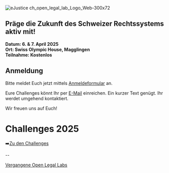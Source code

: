 ![eJustice ch_open_legal_lab_Logo_Web-300x72](https://github.com/user-attachments/assets/cb1db30b-aee4-44ad-b730-4a8d66dacf79)

## Präge die Zukunft des Schweizer Rechtssystems aktiv mit!
**Datum: 6. & 7. April 2025 \
Ort: Swiss Olympic House, Magglingen \
Teilnahme: Kostenlos**

## Anmeldung

Bitte meldet Euch jetzt mittels [Anmeldeformular](https://ejustice.ch/open-legal-lab/#OLL2025) an.
<!--
>[!IMPORTANT]
>Begrenzte Teilnehmerzahl!
>Die Anmeldungen werden nach Eingangsdatum berücksichtigt. Sollte Eure Anmeldung auf der Warteliste landen, werdet Ihr darüber informiert.
-->
Eure Challenges könnt Ihr per [E-Mail](mailto://info@ejustice.ch?subject=OLL2025%20Challenge:) einreichen. Ein kurzer Text genügt. Ihr werdet umgehend kontaktiert.

Wir freuen uns auf Euch!

# Challenges 2025
➡️[Zu den Challenges](../../../discussions)
<!--
| 🟩01️: Digitalisierung der Datenschutz-Folgenabschätzung |
|:--- |
| Das Datenschutzgesetz erfordert eine Datenschutz-Folgenabschätzung (DSFA) bei hohem Risiko für die Rechte der Betroffenen, aber es fehlt bislang an einem digitalen Tool zur effizienten Unterstützung dieses Prozesses. Ein solches Tool könnte die Prüfung automatisieren und langfristig zur Digitalisierung und Interoperabilität im gesamten Rechtsetzungsverfahren beitragen. <br>[Mehr...](../../../wiki/Digitalisierung-der-Datenschutz‐Folgenabschätzung) |
-->
--

[Vergangene Open Legal Labs](../../../wiki)

<!--

**Here are some ideas to get you started:**

🙋‍♀️ A short introduction - what is your organization all about?
🌈 Contribution guidelines - how can the community get involved?
👩‍💻 Useful resources - where can the community find your docs? Is there anything else the community should know?
🍿 Fun facts - what does your team eat for breakfast?
🧙 Remember, you can do mighty things with the power of [Markdown](https://docs.github.com/github/writing-on-github/getting-started-with-writing-and-formatting-on-github/basic-writing-and-formatting-syntax)
-->


